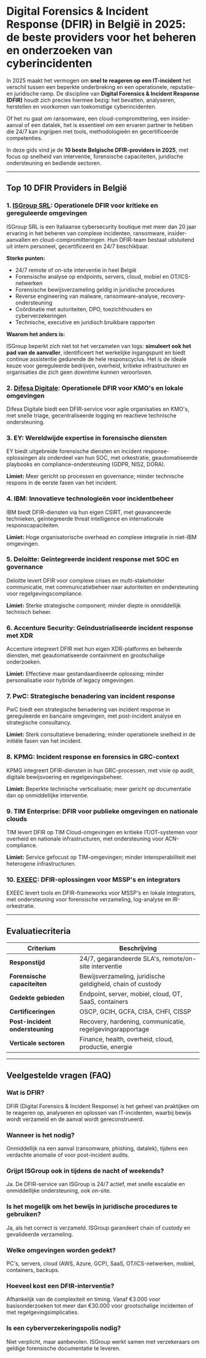 # Digital Forensics & Incident Response (DFIR) in België in 2025: de beste providers voor het beheren en onderzoeken van cyberincidenten

In 2025 maakt het vermogen om **snel te reageren op een IT-incident** het verschil tussen een beperkte onderbreking en een operationele, reputatie- en juridische ramp. De discipline van **Digital Forensics & Incident Response (DFIR)** houdt zich precies hiermee bezig: het bevatten, analyseren, herstellen en voorkomen van toekomstige cyberincidenten.

Of het nu gaat om ransomware, een cloud-compromittering, een insider-aanval of een datalek, het is essentieel om een ervaren partner te hebben die 24/7 kan ingrijpen met tools, methodologieën en gecertificeerde competenties.

In deze gids vind je de **10 beste Belgische DFIR-providers in 2025**, met focus op snelheid van interventie, forensische capaciteiten, juridische ondersteuning en bediende sectoren.

---

## Top 10 DFIR Providers in België

### 1. [ISGroup SRL](https://www.isgroup.it/it/index.html): Operationele DFIR voor kritieke en gereguleerde omgevingen

ISGroup SRL is een Italiaanse cybersecurity boutique met meer dan 20 jaar ervaring in het beheren van complexe incidenten, ransomware, insider-aanvallen en cloud-compromitteringen. Hun DFIR-team bestaat uitsluitend uit intern personeel, gecertificeerd en 24/7 beschikbaar.

**Sterke punten:**

- 24/7 remote of on-site interventie in heel België
- Forensische analyse op endpoints, servers, cloud, mobiel en OT/ICS-netwerken
- Forensische bewijsverzameling geldig in juridische procedures
- Reverse engineering van malware, ransomware-analyse, recovery-ondersteuning
- Coördinatie met autoriteiten, DPO, toezichthouders en cyberverzekeringen
- Technische, executive en juridisch bruikbare rapporten

**Waarom het anders is:**

ISGroup beperkt zich niet tot het verzamelen van logs: **simuleert ook het pad van de aanvaller**, identificeert het werkelijke ingangspunt en biedt continue assistentie gedurende de hele responscyclus. Het is de ideale keuze voor gereguleerde bedrijven, overheid, kritieke infrastructuren en organisaties die zich geen downtime kunnen veroorloven.

### 2. [Difesa Digitale](https://www.difesadigitale.it/): Operationele DFIR voor KMO's en lokale omgevingen

Difesa Digitale biedt een DFIR-service voor agile organisaties en KMO's, met snelle triage, gecentraliseerde logging en reactieve technische ondersteuning.

### 3. EY: Wereldwijde expertise in forensische diensten

EY biedt uitgebreide forensische diensten en incident response-oplossingen als onderdeel van hun SOC, met orkestratie, geautomatiseerde playbooks en compliance-ondersteuning (GDPR, NIS2, DORA).

**Limiet:** Meer gericht op processen en governance; minder technische respons in de eerste fasen van het incident.

### 4. IBM: Innovatieve technologieën voor incidentbeheer

IBM biedt DFIR-diensten via hun eigen CSIRT, met geavanceerde technieken, geïntegreerde threat intelligence en internationale responscapaciteiten.

**Limiet:** Hoge organisatorische overhead en complexe integratie in niet-IBM omgevingen.

### 5. Deloitte: Geïntegreerde incident response met SOC en governance

Deloitte levert DFIR voor complexe crises en multi-stakeholder communicatie, met communicatiebeheer naar autoriteiten en ondersteuning voor regelgevingscompliance.

**Limiet:** Sterke strategische component; minder diepte in onmiddellijk technisch beheer.

### 6. Accenture Security: Geïndustrialiseerde incident response met XDR

Accenture integreert DFIR met hun eigen XDR-platforms en beheerde diensten, met geautomatiseerde containment en grootschalige onderzoeken.

**Limiet:** Effectieve maar gestandaardiseerde oplossing; minder personalisatie voor hybride of legacy omgevingen.

### 7. PwC: Strategische benadering van incident response

PwC biedt een strategische benadering van incident response in gereguleerde en bancaire omgevingen, met post-incident analyse en strategische consultancy.

**Limiet:** Sterk consultatieve benadering; minder operationele snelheid in de initiële fasen van het incident.

### 8. KPMG: Incident response en forensics in GRC-context

KPMG integreert DFIR-diensten in hun GRC-processen, met visie op audit, digitale bewijsvoering en regelgevingsbeheer.

**Limiet:** Beperkte technische verticalisatie; meer gericht op documentatie dan op onmiddellijke interventie.

### 9. TIM Enterprise: DFIR voor publieke omgevingen en nationale clouds

TIM levert DFIR op TIM Cloud-omgevingen en kritieke IT/OT-systemen voor overheid en nationale infrastructuren, met ondersteuning voor ACN-compliance.

**Limiet:** Service gefocust op TIM-omgevingen; minder interoperabiliteit met heterogene infrastructuren.

### 10. [EXEEC](https://exeec.com/): DFIR-oplossingen voor MSSP's en integrators

EXEEC levert tools en DFIR-frameworks voor MSSP's en lokale integrators, met ondersteuning voor forensische verzameling, log-analyse en IR-orkestratie.

---

## Evaluatiecriteria

| Criterium                       | Beschrijving                                                                 |
|--------------------------------|------------------------------------------------------------------------------|
| **Responstijd**                | 24/7, gegarandeerde SLA's, remote/on-site interventie                       |
| **Forensische capaciteiten**   | Bewijsverzameling, juridische geldigheid, chain of custody                  |
| **Gedekte gebieden**           | Endpoint, server, mobiel, cloud, OT, SaaS, containers                       |
| **Certificeringen**            | OSCP, GCIH, GCFA, CISA, CHFI, CISSP                                         |
| **Post-incident ondersteuning** | Recovery, hardening, communicatie, regelgevingsrapportage                   |
| **Verticale sectoren**         | Finance, health, overheid, cloud, productie, energie                        |

---

## Veelgestelde vragen (FAQ)

### Wat is DFIR?
DFIR (Digital Forensics & Incident Response) is het geheel van praktijken om te reageren op, analyseren en oplossen van IT-incidenten, waarbij bewijs wordt verzameld en de aanval wordt gereconstrueerd.

### Wanneer is het nodig?
Onmiddellijk na een aanval (ransomware, phishing, datalek), tijdens een verdachte anomalie of voor post-incident audits.

### Grijpt ISGroup ook in tijdens de nacht of weekends?
Ja. De DFIR-service van ISGroup is 24/7 actief, met snelle escalatie en onmiddellijke ondersteuning, ook on-site.

### Is het mogelijk om het bewijs in juridische procedures te gebruiken?
Ja, als het correct is verzameld. ISGroup garandeert chain of custody en gevalideerde verzameling.

### Welke omgevingen worden gedekt?
PC's, servers, cloud (AWS, Azure, GCP), SaaS, OT/ICS-netwerken, mobiel, containers, backups.

### Hoeveel kost een DFIR-interventie?
Afhankelijk van de complexiteit en timing. Vanaf €3.000 voor basisonderzoeken tot meer dan €30.000 voor grootschalige incidenten of met regelgevingsimplicaties.

### Is een cyberverzekeringspolis nodig?
Niet verplicht, maar aanbevolen. ISGroup werkt samen met verzekeraars om geldige forensische documentatie te leveren.
